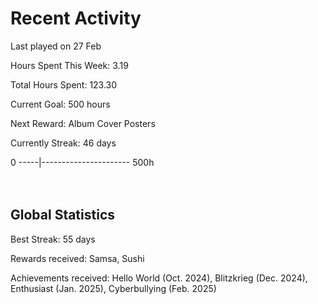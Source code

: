 # Recent Activity
Last played on 27 Feb  

Hours Spent This Week: 3.19  

Total Hours Spent: 123.30  

Current Goal: 500 hours  

Next Reward: Album Cover Posters 

Currently Streak: 46 days 

0 -----|---------------------- 500h  
<br><br>

## Global Statistics
Best Streak: 55 days

Rewards received: Samsa, Sushi

Achievements received: Hello World (Oct. 2024), Blitzkrieg (Dec. 2024), Enthusiast (Jan. 2025), Cyberbullying (Feb. 2025)
